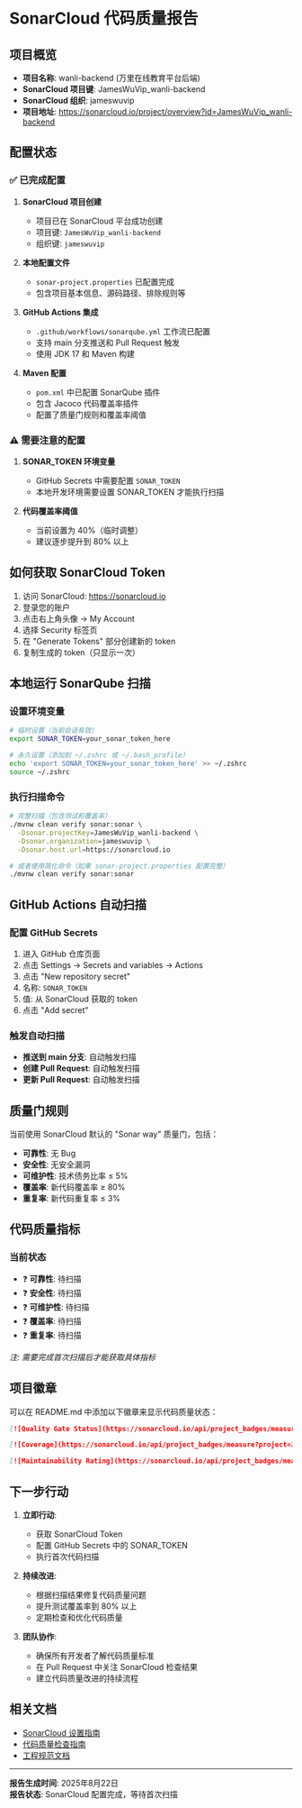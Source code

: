 # SonarCloud 代码质量报告

## 项目概览

- **项目名称**: wanli-backend (万里在线教育平台后端)
- **SonarCloud 项目键**: JamesWuVip_wanli-backend
- **SonarCloud 组织**: jameswuvip
- **项目地址**: https://sonarcloud.io/project/overview?id=JamesWuVip_wanli-backend

## 配置状态

### ✅ 已完成配置

1. **SonarCloud 项目创建**
   - 项目已在 SonarCloud 平台成功创建
   - 项目键: `JamesWuVip_wanli-backend`
   - 组织键: `jameswuvip`

2. **本地配置文件**
   - `sonar-project.properties` 已配置完成
   - 包含项目基本信息、源码路径、排除规则等

3. **GitHub Actions 集成**
   - `.github/workflows/sonarqube.yml` 工作流已配置
   - 支持 main 分支推送和 Pull Request 触发
   - 使用 JDK 17 和 Maven 构建

4. **Maven 配置**
   - `pom.xml` 中已配置 SonarQube 插件
   - 包含 Jacoco 代码覆盖率插件
   - 配置了质量门规则和覆盖率阈值

### ⚠️ 需要注意的配置

1. **SONAR_TOKEN 环境变量**
   - GitHub Secrets 中需要配置 `SONAR_TOKEN`
   - 本地开发环境需要设置 SONAR_TOKEN 才能执行扫描

2. **代码覆盖率阈值**
   - 当前设置为 40%（临时调整）
   - 建议逐步提升到 80% 以上

## 如何获取 SonarCloud Token

1. 访问 SonarCloud: https://sonarcloud.io
2. 登录您的账户
3. 点击右上角头像 → My Account
4. 选择 Security 标签页
5. 在 "Generate Tokens" 部分创建新的 token
6. 复制生成的 token（只显示一次）

## 本地运行 SonarQube 扫描

### 设置环境变量
```bash
# 临时设置（当前会话有效）
export SONAR_TOKEN=your_sonar_token_here

# 永久设置（添加到 ~/.zshrc 或 ~/.bash_profile）
echo 'export SONAR_TOKEN=your_sonar_token_here' >> ~/.zshrc
source ~/.zshrc
```

### 执行扫描命令
```bash
# 完整扫描（包含测试和覆盖率）
./mvnw clean verify sonar:sonar \
  -Dsonar.projectKey=JamesWuVip_wanli-backend \
  -Dsonar.organization=jameswuvip \
  -Dsonar.host.url=https://sonarcloud.io

# 或者使用简化命令（如果 sonar-project.properties 配置完整）
./mvnw clean verify sonar:sonar
```

## GitHub Actions 自动扫描

### 配置 GitHub Secrets

1. 进入 GitHub 仓库页面
2. 点击 Settings → Secrets and variables → Actions
3. 点击 "New repository secret"
4. 名称: `SONAR_TOKEN`
5. 值: 从 SonarCloud 获取的 token
6. 点击 "Add secret"

### 触发自动扫描

- **推送到 main 分支**: 自动触发扫描
- **创建 Pull Request**: 自动触发扫描
- **更新 Pull Request**: 自动触发扫描

## 质量门规则

当前使用 SonarCloud 默认的 "Sonar way" 质量门，包括：

- **可靠性**: 无 Bug
- **安全性**: 无安全漏洞
- **可维护性**: 技术债务比率 ≤ 5%
- **覆盖率**: 新代码覆盖率 ≥ 80%
- **重复率**: 新代码重复率 ≤ 3%

## 代码质量指标

### 当前状态
- ❓ **可靠性**: 待扫描
- ❓ **安全性**: 待扫描  
- ❓ **可维护性**: 待扫描
- ❓ **覆盖率**: 待扫描
- ❓ **重复率**: 待扫描

*注: 需要完成首次扫描后才能获取具体指标*

## 项目徽章

可以在 README.md 中添加以下徽章来显示代码质量状态：

```markdown
[![Quality Gate Status](https://sonarcloud.io/api/project_badges/measure?project=JamesWuVip_wanli-backend&metric=alert_status)](https://sonarcloud.io/summary/new_code?id=JamesWuVip_wanli-backend)

[![Coverage](https://sonarcloud.io/api/project_badges/measure?project=JamesWuVip_wanli-backend&metric=coverage)](https://sonarcloud.io/summary/new_code?id=JamesWuVip_wanli-backend)

[![Maintainability Rating](https://sonarcloud.io/api/project_badges/measure?project=JamesWuVip_wanli-backend&metric=sqale_rating)](https://sonarcloud.io/summary/new_code?id=JamesWuVip_wanli-backend)
```

## 下一步行动

1. **立即行动**:
   - 获取 SonarCloud Token
   - 配置 GitHub Secrets 中的 SONAR_TOKEN
   - 执行首次代码扫描

2. **持续改进**:
   - 根据扫描结果修复代码质量问题
   - 提升测试覆盖率到 80% 以上
   - 定期检查和优化代码质量

3. **团队协作**:
   - 确保所有开发者了解代码质量标准
   - 在 Pull Request 中关注 SonarCloud 检查结果
   - 建立代码质量改进的持续流程

## 相关文档

- [SonarCloud 设置指南](./SONARCLOUD_SETUP_GUIDE.md)
- [代码质量检查指南](./CODE_QUALITY_GUIDE.md)
- [工程规范文档](./ENGINEERING_STANDARDS.md)

---

**报告生成时间**: 2025年8月22日  
**报告状态**: SonarCloud 配置完成，等待首次扫描